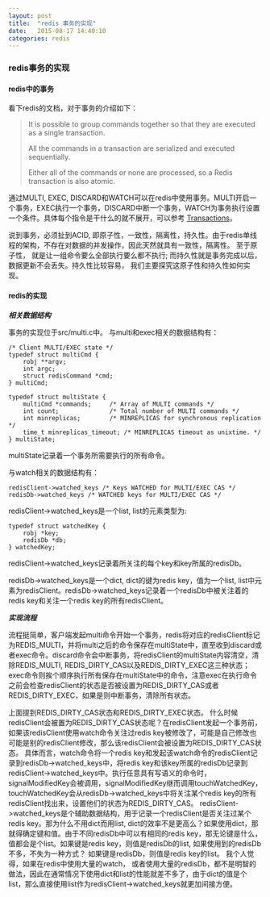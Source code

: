 ```yaml
---
layout: post
title:  "redis 事务的实现"
date:   2015-08-17 14:40:10
categories: redis
---
```


### redis事务的实现 ###

#### redis中的事务 ####
看下redis的文档，对于事务的介绍如下：

> It is possible to group commands together so that they are executed as a single transaction. 
> 
> All the commands in a transaction are serialized and executed sequentially. 
> 
> Either all of the commands or none are processed, so a Redis transaction is also atomic. 

通过MULTI, EXEC, DISCARD和WATCH可以在redis中使用事务。MULTI开启一个事务，EXEC执行一个事务，DISCARD中断一个事务，WATCH为事务执行设置一个条件。具体每个指令是干什么的就不展开，可以参考 [Transactions](http://redis.io/topics/transactions)。

说到事务，必须扯到ACID, 即原子性，一致性，隔离性，持久性。由于redis单线程的架构，不存在对数据的并发操作，因此天然就具有一致性，隔离性。 至于原子性， 就是让一组命令要么全部执行要么都不执行; 而持久性就是事务完成以后，数据更新不会丢失。持久性比较容易， 我们主要探究这原子性和持久性如何实现。

#### redis的实现 ####

***相关数据结构***

事务的实现位于src/multi.c中。 与multi和exec相关的数据结构有：

    /* Client MULTI/EXEC state */
	typedef struct multiCmd {
   		robj **argv;
   		int argc; 
   		struct redisCommand *cmd;
	} multiCmd;

	typedef struct multiState {
   		multiCmd *commands;     /* Array of MULTI commands */    
    	int count;              /* Total number of MULTI commands */
    	int minreplicas;        /* MINREPLICAS for synchronous replication */
    	time_t minreplicas_timeout; /* MINREPLICAS timeout as unixtime. */
	} multiState;

multiState记录着一个事务所需要执行的所有命令。 

与watch相关的数据结构有：

	redisClient->watched_keys /* Keys WATCHED for MULTI/EXEC CAS */
	redisDb->watched_keys /* WATCHED keys for MULTI/EXEC CAS */

redisClient->watched_keys是一个list, list的元素类型为:

	typedef struct watchedKey {
		robj *key;
		redisDb *db;
	} watchedKey;

redisClient->watched_keys记录着所关注的每个key和key所属的redisDb。

redisDb->watched\_keys是一个dict, dict的键为redis key，值为一个list, list中元素为redisClient。redisDb->watched_keys记录着一个redisDb中被关注着的redis key和关注一个redis key的所有redisClient。

***实现流程***

流程挺简单，客户端发起multi命令开始一个事务，redis将对应的redisClient标记为REDIS\_MULTI，并将multi之后的命令保存在multiState中，直至收到discard或者exec命令。discard命令会中断事务，将redisClient的multiState内容清空，清除REDIS\_MULTI, REDIS\_DIRTY\_CAS以及REDIS\_DIRTY\_EXEC这三种状态；exec命令则挨个顺序执行所有保存在multiState中的命令，注意exec在执行命令之前会检查redisClient的状态是否被设置为REDIS\_DIRTY\_CAS或者REDIS\_DIRTY\_EXEC，如果是则中断事务，清除所有状态。

上面提到REDIS\_DIRTY\_CAS状态和REDIS\_DIRTY\_EXEC状态。 什么时候redisClient会被置为REDIS\_DIRTY\_CAS状态呢？在redisClient发起一个事务前，如果该redisClient使用watch命令关注过redis key被修改了，可能是自己修改也可能是别的redisClient修改，那么该redisClient会被设置为REDIS\_DIRTY\_CAS状态。 具体而言，watch命令将一个redis key和发起该watch命令的redisClient记录到redisDb->watched\_keys中，将redis key和该key所属的redisDb记录到redisClient->watched\_keys中。执行任意具有写语义的命令时，signalModifiedKey会被调用，signalModifiedKey继而调用touchWatchedKey，touchWatchedKey会从redisDb->watched\_keys中将关注某个redis key的所有redisClient找出来，设置他们的状态为REDIS\_DIRTY_CAS。 redisClient->watched\_keys是个辅助数据结构，用于记录一个redisClient是否关注过某个redis key。那为什么不用dict而用list, dict的效率不是更高么？如果使用dict，那就得确定键和值。由于不同redisDb中可以有相同的redis key，那无论键是什么，值都会是个list。如果键是redis key，则值是redisDb的list, 如果使用到的redisDb不多，不失为一种方式？ 如果键是redisDb，则值是redis key的list。 我个人觉得，如果在redis中使用大量的watch， 或者使用大量的redisDb，都不是明智的做法，因此在通常情况下使用dict和list的性能就差不多了，由于dict的值是个list，那么直接使用list作为redisClient->watched\_keys就更加间接方便。 
